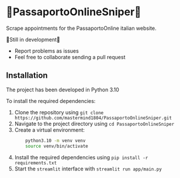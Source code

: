 # 🎯PassaportoOnlineSniper🎯
Scrape appointments for the PassaportoOnline italian website.

🤗Still in development🤗
- Report problems as issues
- Feel free to collaborate sending a pull request

## Installation
The project has been developed in Python 3.10

To install the required dependencies:
1. Clone the repository using `git clone https://github.com/mastermind1804/PassaportoOnlineSniper.git`
2. Navigate to the project directory using `cd PassaportoOnlineSniper`
3. Create a virtual environment:
   ```bash
       python3.10 -m venv venv
       source venv/bin/activate
   ```
4. Install the required dependencies using `pip install -r requirements.txt`
5. Start the `streamlit` interface with `streamlit run app/main.py`
